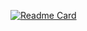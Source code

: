 [![Readme Card](https://github-readme-stats.vercel.app/api/pin/?username=DrReMain&repo=fullstack-graphql)](https://github.com/anuraghazra/github-readme-stats)

